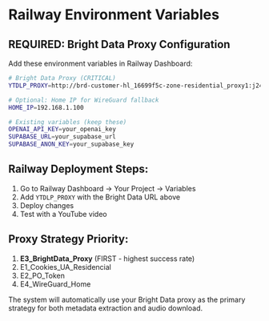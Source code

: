 # Railway Environment Variables

## REQUIRED: Bright Data Proxy Configuration

Add these environment variables in Railway Dashboard:

```bash
# Bright Data Proxy (CRITICAL)
YTDLP_PROXY=http://brd-customer-hl_16699f5c-zone-residential_proxy1:j24ifit7dkc6@brd.superproxy.io:33335

# Optional: Home IP for WireGuard fallback
HOME_IP=192.168.1.100

# Existing variables (keep these)
OPENAI_API_KEY=your_openai_key
SUPABASE_URL=your_supabase_url
SUPABASE_ANON_KEY=your_supabase_key
```

## Railway Deployment Steps:

1. Go to Railway Dashboard → Your Project → Variables
2. Add `YTDLP_PROXY` with the Bright Data URL above
3. Deploy changes
4. Test with a YouTube video

## Proxy Strategy Priority:

1. **E3_BrightData_Proxy** (FIRST - highest success rate)
2. E1_Cookies_UA_Residencial  
3. E2_PO_Token
4. E4_WireGuard_Home

The system will automatically use your Bright Data proxy as the primary strategy for both metadata extraction and audio download.